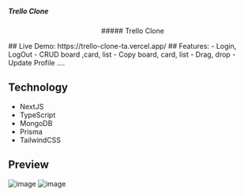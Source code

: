 ##### Trello Clone

<p align="center">
##### Trello Clone
</p>
## Live Demo:
https://trello-clone-ta.vercel.app/
## Features:
- Login, LogOut
- CRUD board ,card, list
- Copy board, card, list
- Drag, drop
- Update Profile ....

## Technology
- NextJS
- TypeScript
- MongoDB
- Prisma
- TailwindCSS

## Preview
 ![image](https://github.com/01-1951060500-LeThanhAn/clone-trello/assets/94341241/d66d364e-0a31-40d8-b19c-574fb3290c9f)
![image](https://github.com/01-1951060500-LeThanhAn/clone-trello/assets/94341241/34172de8-3bcd-44f7-ae48-6e99f428ca04)


